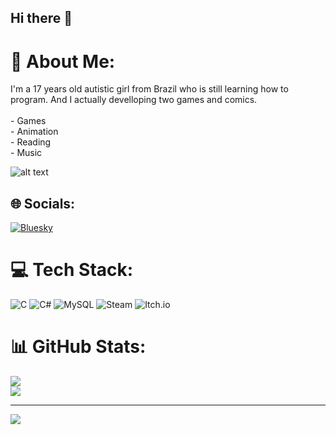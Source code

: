 ## Hi there 👋

# 💫 About Me:
I'm a 17 years old autistic girl from Brazil who is still learning how to program. And I actually develloping two games and comics.<br><br>- Games<br>- Animation<br>- Reading<br>- Music  

![alt text]([http://url](https://64.media.tumblr.com/452115a94309de388a764d1fd618c39f/tumblr_inline_p336v0UHdh1qdiwz3_540.gif)/to/img.gif)

## 🌐 Socials:
[![Bluesky](https://img.shields.io/badge/bluesky-0285FF?style=for-the-badge&logo=bluesky&logoColor=%23FFFFFF)](https://bsky.app/profile/mizanello.bsky.social) 

# 💻 Tech Stack:
![C](https://img.shields.io/badge/c-%2300599C.svg?style=for-the-badge&logo=c&logoColor=white) ![C#](https://img.shields.io/badge/c%23-%23239120.svg?style=for-the-badge&logo=csharp&logoColor=white) ![MySQL](https://img.shields.io/badge/mysql-4479A1.svg?style=for-the-badge&logo=mysql&logoColor=white) ![Steam](https://img.shields.io/badge/steam-%23000000.svg?style=for-the-badge&logo=steam&logoColor=white) ![Itch.io](https://img.shields.io/badge/Itch-%23FF0B34.svg?style=for-the-badge&logo=Itch.io&logoColor=white)
# 📊 GitHub Stats:
![](https://nirzak-streak-stats.vercel.app/?user=Mizanelli&theme=dark&hide_border=false)<br/>
![](https://github-readme-stats.vercel.app/api/top-langs/?username=Mizanelli&theme=dark&hide_border=false&include_all_commits=true&count_private=false&layout=compact)

---
[![](https://visitcount.itsvg.in/api?id=Mizanelli&icon=0&color=0)](https://visitcount.itsvg.in)

<!-- Proudly created with GPRM ( https://gprm.itsvg.in ) --><!--
**Mizanelli/Mizanelli** is a ✨ _special_ ✨ repository because its `README.md` (this file) appears on your GitHub profile.

Here are some ideas to get you started:

- 🔭 I’m currently working on ...
- 🌱 I’m currently learning ...
- 👯 I’m looking to collaborate on ...
- 🤔 I’m looking for help with ...
- 💬 Ask me about ...
- 📫 How to reach me: ...
- 😄 Pronouns: ...
- ⚡ Fun fact: ...
-->
